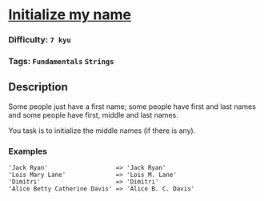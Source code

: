 # [Initialize my name](https://www.codewars.com/kata/5768a693a3205e1cc100071f)

### Difficulty: `7 kyu`

### Tags: `Fundamentals` `Strings`

## Description

Some people just have a first name; some people have first and last names and some people have first, middle and last names.

You task is to initialize the middle names (if there is any).

### Examples

```
'Jack Ryan'                   => 'Jack Ryan'
'Lois Mary Lane'              => 'Lois M. Lane'
'Dimitri'                     => 'Dimitri'
'Alice Betty Catherine Davis' => 'Alice B. C. Davis'
```